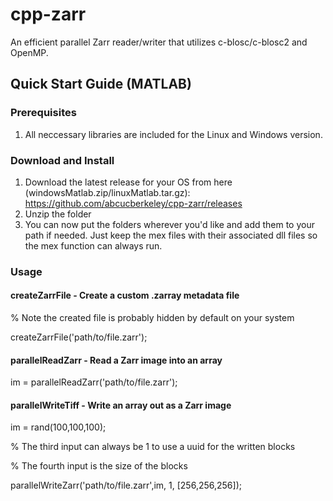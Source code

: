 # cpp-zarr
An efficient parallel Zarr reader/writer that utilizes c-blosc/c-blosc2 and OpenMP.

## Quick Start Guide (MATLAB)

### Prerequisites
1. All neccessary libraries are included for the Linux and Windows version.

### Download and Install
1. Download the latest release for your OS from here (windowsMatlab.zip/linuxMatlab.tar.gz): https://github.com/abcucberkeley/cpp-zarr/releases
2. Unzip the folder
3. You can now put the folders wherever you'd like and add them to your path if needed. Just keep the mex files with their associated dll files so the mex function can always run.

### Usage

#### createZarrFile - Create a custom .zarray metadata file
% Note the created file is probably hidden by default on your system

createZarrFile('path/to/file.zarr');

#### parallelReadZarr - Read a Zarr image into an array
im = parallelReadZarr('path/to/file.zarr');

#### parallelWriteTiff - Write an array out as a Zarr image
im = rand(100,100,100);

% The third input can always be 1 to use a uuid for the written blocks

% The fourth input is the size of the blocks

parallelWriteZarr('path/to/file.zarr',im, 1, [256,256,256]);

